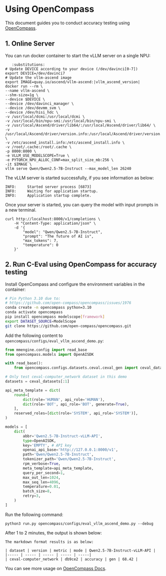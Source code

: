 # Using OpenCompass
This document guides you to conduct accuracy testing using [OpenCompass](https://github.com/open-compass/opencompass).

## 1. Online Server

You can run docker container to start the vLLM server on a single NPU:

```{code-block} bash
   :substitutions:
# Update DEVICE according to your device (/dev/davinci[0-7])
export DEVICE=/dev/davinci7
# Update the vllm-ascend image
export IMAGE=quay.io/ascend/vllm-ascend:|vllm_ascend_version|
docker run --rm \
--name vllm-ascend \
--shm-size=1g \
--device $DEVICE \
--device /dev/davinci_manager \
--device /dev/devmm_svm \
--device /dev/hisi_hdc \
-v /usr/local/dcmi:/usr/local/dcmi \
-v /usr/local/bin/npu-smi:/usr/local/bin/npu-smi \
-v /usr/local/Ascend/driver/lib64/:/usr/local/Ascend/driver/lib64/ \
-v /usr/local/Ascend/driver/version.info:/usr/local/Ascend/driver/version.info \
-v /etc/ascend_install.info:/etc/ascend_install.info \
-v /root/.cache:/root/.cache \
-p 8000:8000 \
-e VLLM_USE_MODELSCOPE=True \
-e PYTORCH_NPU_ALLOC_CONF=max_split_size_mb:256 \
-it $IMAGE \
vllm serve Qwen/Qwen2.5-7B-Instruct --max_model_len 26240
```

The vLLM server is started successfully, if you see information as below:

```
INFO:     Started server process [6873]
INFO:     Waiting for application startup.
INFO:     Application startup complete.
```

Once your server is started, you can query the model with input prompts in a new terminal.

```
curl http://localhost:8000/v1/completions \
    -H "Content-Type: application/json" \
    -d '{
        "model": "Qwen/Qwen2.5-7B-Instruct",
        "prompt": "The future of AI is",
        "max_tokens": 7,
        "temperature": 0
    }'
```

## 2. Run C-Eval using OpenCompass for accuracy testing
Install OpenCompass and configure the environment variables in the container:

```bash
# Pin Python 3.10 due to:
# https://github.com/open-compass/opencompass/issues/1976
conda create -n opencompass python=3.10
conda activate opencompass
pip install opencompass modelscope[framework]
export DATASET_SOURCE=ModelScope
git clone https://github.com/open-compass/opencompass.git
```

Add the following content to `opencompass/configs/eval_vllm_ascend_demo.py`:

```python
from mmengine.config import read_base
from opencompass.models import OpenAISDK

with read_base():
    from opencompass.configs.datasets.ceval.ceval_gen import ceval_datasets

# Only test ceval-computer_network dataset in this demo
datasets = ceval_datasets[:1]

api_meta_template = dict(
    round=[
        dict(role='HUMAN', api_role='HUMAN'),
        dict(role='BOT', api_role='BOT', generate=True),
    ],
    reserved_roles=[dict(role='SYSTEM', api_role='SYSTEM')],
)

models = [
    dict(
        abbr='Qwen2.5-7B-Instruct-vLLM-API',
        type=OpenAISDK,
        key='EMPTY', # API key
        openai_api_base='http://127.0.0.1:8000/v1', 
        path='Qwen/Qwen2.5-7B-Instruct', 
        tokenizer_path='Qwen/Qwen2.5-7B-Instruct', 
        rpm_verbose=True, 
        meta_template=api_meta_template,
        query_per_second=1, 
        max_out_len=1024, 
        max_seq_len=4096, 
        temperature=0.01, 
        batch_size=8,
        retry=3,
    )
]
```

Run the following command:

```
python3 run.py opencompass/configs/eval_vllm_ascend_demo.py --debug
```

After 1 to 2 minutes, the output is shown below:

```
The markdown format results is as below:

| dataset | version | metric | mode | Qwen2.5-7B-Instruct-vLLM-API |
|----- | ----- | ----- | ----- | -----|
| ceval-computer_network | db9ce2 | accuracy | gen | 68.42 |
```

You can see more usage on [OpenCompass Docs](https://opencompass.readthedocs.io/en/latest/index.html).
